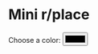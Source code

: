 <head>
    <meta charset="UTF-8">
    <meta name="viewport" content="width=device-width, initial-scale=1.0">
    <title>Mini r/place</title>
    <link rel="stylesheet" href="styles.css">
</head>
<body>
    <h1>Mini r/place</h1>
    <div id="color-picker">
        <label for="color-select">Choose a color:</label>
        <input type="color" id="color-select" value="#000000">
    </div>
    <div id="canvas-container">
        <canvas id="place-canvas" width="500" height="500"></canvas>
    </div>
    <script src="script.js"></script>
</body>
</html>